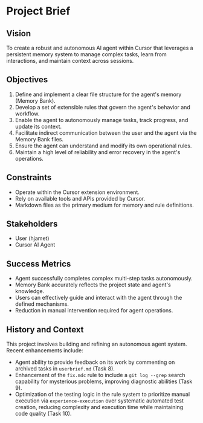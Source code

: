 # Project Brief

## Vision
To create a robust and autonomous AI agent within Cursor that leverages a persistent memory system to manage complex tasks, learn from interactions, and maintain context across sessions.

## Objectives
1.  Define and implement a clear file structure for the agent's memory (Memory Bank).
2.  Develop a set of extensible rules that govern the agent's behavior and workflow.
3.  Enable the agent to autonomously manage tasks, track progress, and update its context.
4.  Facilitate indirect communication between the user and the agent via the Memory Bank files.
5.  Ensure the agent can understand and modify its own operational rules.
6.  Maintain a high level of reliability and error recovery in the agent's operations.

## Constraints
-   Operate within the Cursor extension environment.
-   Rely on available tools and APIs provided by Cursor.
-   Markdown files as the primary medium for memory and rule definitions.

## Stakeholders
-   User (hjamet)
-   Cursor AI Agent

## Success Metrics
-   Agent successfully completes complex multi-step tasks autonomously.
-   Memory Bank accurately reflects the project state and agent's knowledge.
-   Users can effectively guide and interact with the agent through the defined mechanisms.
-   Reduction in manual intervention required for agent operations.

## History and Context
This project involves building and refining an autonomous agent system. Recent enhancements include:
- Agent ability to provide feedback on its work by commenting on archived tasks in `userbrief.md` (Task 8).
- Enhancement of the `fix.mdc` rule to include a `git log --grep` search capability for mysterious problems, improving diagnostic abilities (Task 9).
- Optimization of the testing logic in the rule system to prioritize manual execution via `experience-execution` over systematic automated test creation, reducing complexity and execution time while maintaining code quality (Task 10). 